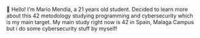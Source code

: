 👋 Hello! I’m Mario Mendia, a 21 years old student.
Decided to learn more about this 42 metodology studying programming and cybersecurity which is my main target. 
My main study right now is 42 in Spain, Malaga Campus but i do some cybersecurity stuff by myself! 
